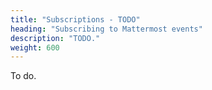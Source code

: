 ```yaml
---
title: "Subscriptions - TODO"
heading: "Subscribing to Mattermost events"
description: "TODO."
weight: 600
---
```


To do.